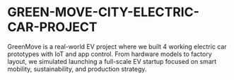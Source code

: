# GREEN-MOVE-CITY-ELECTRIC-CAR-PROJECT
GreenMove is a real-world EV project where we built 4 working electric car prototypes with IoT and app control. From hardware models to factory layout, we simulated launching a full-scale EV startup focused on smart mobility, sustainability, and production strategy.
